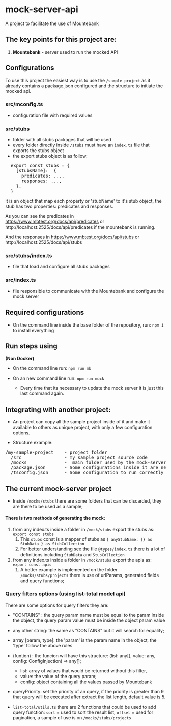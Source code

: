 # mock-server-api
A project to facilitate the use of Mountebank

## The key points for this project are:

1. **Mountebank** - server used to run the mocked API

## Configurations

To use this project the easiest way is to use the `/sample-project` as it already contains a package.json configured and the structure to initiate the mocked api.

### src/mconfig.ts
  - configuration file with required values

### src/stubs
  - folder with all stubs packages that will be used
  - every folder directly inside `/stubs` must have an `index.ts` file that exports the stubs object
  - the export stubs object is as follow:
<pre>
  export const stubs = {
    [stubsName]:  {
      predicates: ...,
      responses: ...,
    },
  }
</pre>
  it is an object that map each property or 'stubName' to it's stub object, the stub has two properties: predicates and responses.

  As you can see the predicates in https://www.mbtest.org/docs/api/predicates or http://localhost:2525/docs/api/predicates if the mountebank is running.

  And the responses in https://www.mbtest.org/docs/api/stubs or http://localhost:2525/docs/api/stubs


### src/stubs/index.ts
  - file that load and configure all stubs packages

###  src/index.ts
  - file responsible to communicate with the Mountebank and configure the mock server

## Required configurations 

-  On the command line inside the base folder of the repository, run: `npm i` to install everything
  
## Run steps using 

**(Non Docker)**
- On the command line run: `npm run mb`

- On an new command line run: `npm run mock`

  - Every time that its necessary to update the mock server it is just this last command again.


## Integrating with another project:

- An project can copy all the sample project inside of it and make it available to others as unique project, with only a few configuration options.

- Structure example:

<pre>
/my-sample-project    - project folder
  /src                - my sample project source code
  /mocks              -  main folder used by the mock-server-api project.
  /package.json       - Some configurations inside it are needed to start the mock-server project
  /tsconfig.json      - Some configuration to run correctly with Typescript
</pre>
## The current mock-server project

- Inside `/mocks/stubs` there are some folders that can be discarded, they are there to be used as a sample;

#### There is two methods of generating the mock:
1. from any index.ts inside a folder in `/mock/stubs` export the stubs as: `export const stubs`
    1. This `stubs` const is a mapper of stubs as `{ anyStubName: {} as StubData } as StubCollection`
    2. For better understanding see the file `@types/index.ts` there is a lot of definitions including `StubData` and `StubCollection`
2. from any index.ts inside a folder in `/mock/stubs` export the apis as: `export const apis`
    1. A better example is implemented on the folder `/mocks/stubs/projects` there is use of urlParams, generated fields and query functions;


### Query filters options  (using list-total model api)
There are some options for query filters they are:

- "CONTAINS" : the query param name must be equal to the param inside the object,  the query param value must be inside the object param value

- any other string: the same as "CONTAINS" but it  will search for equality;

- array [param, type]: the 'param' is the param name in the object, the 'type' follow the above rules

- (funtion) : the funcion will have this structure:  (list: any[], value: any, config: ConfigInjection) => any[];
  - list: array of values that would be returned without this filter,
  - value: the value of the query param;
  - config: object containing all the values passed by Mountebank

- queryPriority: set the priority of an query, if the priority is greater than 9 that query will be executed after extract the list length, default value is 5.

- `list-total/utils.ts` there are 2 functions that could be used to add query function: `sort` = used to sort the result list,  `offset` = used for pagination, a sample of use is on `/mocks/stubs/projects`
